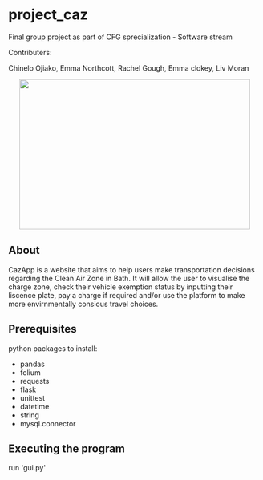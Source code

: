 # project_caz
Final group project as part of CFG sprecialization - Software stream

Contributers:

Chinelo Ojiako, Emma Northcott, Rachel Gough, Emma clokey, Liv Moran


<p align="center">
  <img width="460" height="300" src="https://user-images.githubusercontent.com/107497987/184506407-f8359b3a-fb03-48fe-b282-7b522743238b.jpg">
</p>

## About
CazApp is a website that aims to help users make transportation decisions regarding the Clean Air Zone in Bath. It will allow the user to visualise the charge zone, check their vehicle exemption status by inputting their liscence plate, pay a charge if required and/or use the platform to make more envirnmentally consious travel choices.

## Prerequisites
python packages to install: 
- pandas 
- folium 
- requests 
- flask 
- unittest 
- datetime 
- string
- mysql.connector


## Executing the program
run 'gui.py'
